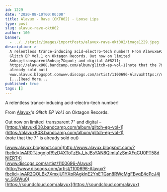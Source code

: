 ```yaml
---
id: 1229
date: '2020-08-10T00:00:00'
title: Alavux - Rave (OKT002) - Loose Lips
type: post
slug: alavux-rave-okt002
author: 100
banner:
  - ../../static/images/importPosts/alavux-rave-okt002/image1229.jpeg
description: >-
  A relentless trance-inducing acid-electro-tech number! From Alavux&#39;s
  Glitch EP Vol.1 on Oktagon Records. Out now on limited
  &nbsp;transparent&nbsp;7&quot; and digital &#8211;
  https://alavux808.bandcamp.com/album/glitch-ep-vol-1(note that the 7&quot; is
  already sold out)
  www.alavux.blogspot.comwww.discogs.com/artist/1100696-Alavuxhttps://soundcloud.com/alavux
  [...]Read More...
published: true
tags: []
---
```

A relentless trance-inducing acid-electro-tech number!

From [Alavux](https://alavux808.bandcamp.com/)'s _Glitch EP Vol.1_ on Oktagon Records.

Out now on limited  transparent 7" and digital – [](https://alavux808.bandcamp.com/album/glitch-ep-vol-1)[https://alavux808.bandcamp.com/album/glitch-ep-vol-1](https://alavux808.bandcamp.com/album/glitch-ep-vol-1)  
(note that the 7" is already sold out)

[www.alavux.blogspot.com](http://www.alavux.blogspot.com/?fbclid=IwAR0TJogqjoR9zD4XToTzEkJ_irJBsYAN8QimIa1zSmXFqCU0PT58dNlERT4)  
[www.discogs.com/artist/1100696-Alavux](http://www.discogs.com/artist/1100696-Alavux?fbclid=IwAR2QOLBk7XmxjU1YXpRAgklnE2YnETGsn8RWcMgFBvqE4cPcJ4jw_GiGWu0)  
[](https://soundcloud.com/alavux)[https://soundcloud.com/alavux](https://soundcloud.com/alavux)